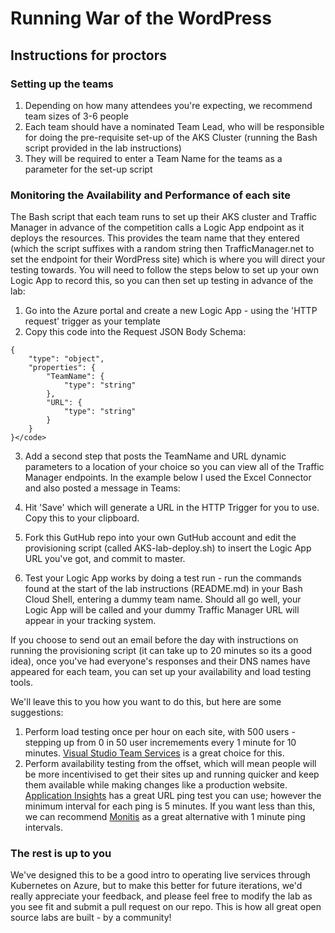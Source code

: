 # Running War of the WordPress
## Instructions for proctors

### Setting up the teams

1. Depending on how many attendees you're expecting, we recommend team sizes of 3-6 people
2. Each team should have a nominated Team Lead, who will be responsible for doing the pre-requisite set-up of the AKS Cluster (running the Bash script provided in the lab instructions)
3. They will be required to enter a Team Name for the teams as a parameter for the set-up script

### Monitoring the Availability and Performance of each site

The Bash script that each team runs to set up their AKS cluster and Traffic Manager in advance of the competition calls a Logic App endpoint as it deploys the resources. 
This provides the team name that they entered (which the script suffixes with a random string then TrafficManager.net to set the endpoint for their WordPress site) which is where you will direct your testing towards.
You will need to follow the steps below to set up your own Logic App to record this, so you can then set up testing in advance of the lab:

1. Go into the Azure portal and create a new Logic App - using the 'HTTP request' trigger as your template
2. Copy this code into the Request JSON Body Schema: 
  ```
  {
      "type": "object",
      "properties": {
          "TeamName": {
              "type": "string"
          },
          "URL": {
              "type": "string"
          }
      }
  }</code>
  ```
  3. Add a second step that posts the TeamName and URL dynamic parameters to a location of your choice so you can view all of the Traffic Manager endpoints. In the example below I used the Excel Connector and also posted a message in Teams:
  
  4. Hit 'Save' which will generate a URL in the HTTP Trigger for you to use. Copy this to your clipboard.
  5. Fork this GutHub repo into your own GutHub account and edit the provisioning script (called AKS-lab-deploy.sh) to insert the Logic App URL you've got, and commit to master.
  6. Test your Logic App works by doing a test run - run the commands found at the start of the lab instructions (README.md) in your Bash Cloud Shell, entering a dummy team name. Should all go well, your Logic App will be called and your 
  dummy Traffic Manager URL will appear in your tracking system.
  
  If you choose to send out an email before the day with instructions on running the provisioning script (it can take up to 20 minutes so its a good idea), once you've had everyone's responses and their DNS names have appeared for each team,
  you can set up your availability and load testing tools.
  
  We'll leave this to you how you want to do this, but here are some suggestions:
  1. Perform load testing once per hour on each site, with 500 users - stepping up from 0 in 50 user incremements every 1 minute for 10 minutes. [Visual Studio Team Services](https://www.visualstudio.com/team-services/cloud-load-testing/) is a great choice for this.
  2. Perform availability testing from the offset, which will mean people will be more incentivised to get their sites up and running quicker and keep them available while making changes like a production website. [Application Insights](https://docs.microsoft.com/en-us/azure/application-insights/app-insights-monitor-web-app-availability)
  has a great URL ping test you can use; however the minimum interval for each ping is 5 minutes. If you want less than this, we can recommend [Monitis](https://dashboard.monitis.com) as a great alternative with 1 minute ping intervals.
  
### The rest is up to you

We've designed this to be a good intro to operating live services through Kubernetes on Azure, but to make this better for future iterations, we'd really appreciate your feedback, and please feel free to modify the lab as you see fit and 
submit a pull request on our repo. This is how all great open source labs are built - by a community!
  
